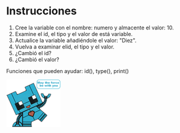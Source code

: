# Instrucciones  

1. Cree la variable con el nombre: numero y almacente el valor: 10. 
2. Examine el id, el tipo y el valor de está variable.
3. Actualice la variable añadiéndole el valor: "Diez". 
4. Vuelva a examinar elid, el tipo y el valor.
5. ¿Cambió el id?
6. ¿Cambió el valor?

Funciones que pueden ayudar: id(), type(), print()



![](assets/tecsuxf.png)
  